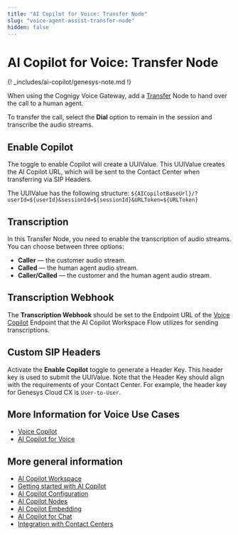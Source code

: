 ```yaml
---
title: "AI Copilot for Voice: Transfer Node"
slug: "voice-agent-assist-transfer-node"
hidden: false
---
```


# AI Copilot for Voice: Transfer Node

{! _includes/ai-copilot/genesys-note.md !}

When using the Cognigy Voice Gateway, add a [Transfer](../../ai/flow-nodes/vg/transfer.md) Node to hand over the call to a human agent. 

To transfer the call, select the **Dial** option to remain in the session and transcribe the audio streams.

## Enable Copilot

The toggle to enable Copilot will create a UUIValue. This UUIValue creates the AI Copilot URL, which will be sent to the Contact Center when transferring via SIP Headers.

The UUIValue has the following structure: `${AICopilotBaseUrl}/?userId=${userId}&sessionId=${sessionId}&URLToken=${URLToken}`

## Transcription

In this Transfer Node, you need to enable the transcription of audio streams. You can choose between three options:

- **Caller** — the customer audio stream.
- **Called** — the human agent audio stream.
- **Caller/Called** — the customer and the human agent audio stream.

## Transcription Webhook

The **Transcription Webhook** should be set to the Endpoint URL of the [Voice Copilot](../../ai/endpoints/voice-copilot.md) Endpoint
that the AI Copilot Workspace Flow utilizes for sending transcriptions.

## Custom SIP Headers

Activate the **Enable Copilot** toggle to generate a Header Key. This header key is used to submit the UUIValue. Note that the Header Key should align with the requirements of your Contact Center. For example, the header key for Genesys Cloud CX is `User-to-User`.

## More Information for Voice Use Cases

- [Voice Copilot](../../ai/endpoints/voice-copilot.md)
- [AI Copilot for Voice](voice-overview.md)

## More general information

- [AI Copilot Workspace](../overview.md)
- [Getting started with AI Copilot](../getting-started.md)
- [AI Copilot Configuration](../configuration.md)
- [AI Copilot Nodes](../../ai/flow-nodes/ai-copilot/overview.md)
- [AI Copilot Embedding](../embedding.md)
- [AI Copilot for Chat](../chat.md)
- [Integration with Contact Centers](../contact-center-integration.md)
